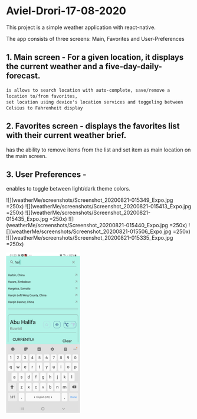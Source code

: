# Aviel-Drori-17-08-2020

This project is a simple weather application with react-native.

The app consists of three screens: Main, Favorites and User-Preferences

## 1. Main screen - For a given location, it displays the current weather and a five-day-daily-forecast.
    is allows to search location with auto-complete, save/remove a location to/from favorites,
    set location using device's location services and toggeling between Celsius to Fahrenheit display
    
## 2. Favorites screen - displays the favorites list with their current weather brief. 
has the ability to remove items from the list and set item as main location on the main screen.

## 3. User Preferences - 
enables to toggle between light/dark theme colors.

![](weatherMe/screenshots/Screenshot_20200821-015349_Expo.jpg =250x)
![](weatherMe/screenshots/Screenshot_20200821-015413_Expo.jpg =250x)
![](weatherMe/screenshots/Screenshot_20200821-015435_Expo.jpg =250x)
![](weatherMe/screenshots/Screenshot_20200821-015440_Expo.jpg =250x)
![](weatherMe/screenshots/Screenshot_20200821-015506_Expo.jpg =250x)
![](weatherMe/screenshots/Screenshot_20200821-015335_Expo.jpg =250x)


<img src="https://github.com/avieldr/Aviel-Drori-17-08-2020/blob/master/weatherMe/screenshots/Screenshot_20200821-015335_Expo.jpg" width="200"  />
